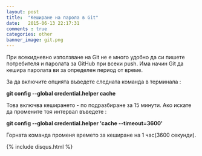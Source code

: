 ```yaml
---
layout: post
title:  "Кеширане на парола в Git"
date:   2015-06-13 22:17:31
comments : true
categories: other
banner_image: git.png
---
```


При всекидневно използване на Git не е много удобно да си пишете потребителя и паролата за GitHub при всеки push.
Има начин Git да кешира паролата ви за определен период от време.

За да включите опцията въведете следната команда в терминала : 

**git config --global credential.helper cache**

Това включва кеширането - по подразбиране за 15 минути.
Ако искате да промените тоя интервал въведете : 

**git config --global credential.helper 'cache --timeout=3600'**

Горната команда променя времето за кеширане на 1 час(3600 секунди).


{% include disqus.html %}
